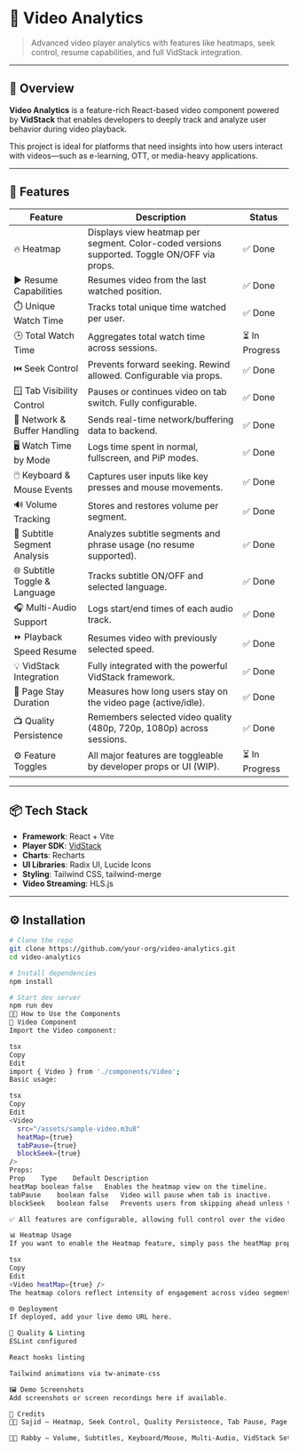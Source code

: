 # 🎥 Video Analytics

> Advanced video player analytics with features like heatmaps, seek control, resume capabilities, and full VidStack integration.

---

## 🧩 Overview

**Video Analytics** is a feature-rich React-based video component powered by **VidStack** that enables developers to deeply track and analyze user behavior during video playback.

This project is ideal for platforms that need insights into how users interact with videos—such as e-learning, OTT, or media-heavy applications.

---

## 🚀 Features

| Feature                        | Description                                                                                                                                           | Status     |
|-------------------------------|-------------------------------------------------------------------------------------------------------------------------------------------------------|------------|
| 🔥 Heatmap                    | Displays view heatmap per segment. Color-coded versions supported. Toggle ON/OFF via props.                                                          | ✅ Done     |
| ▶️ Resume Capabilities        | Resumes video from the last watched position.                                                                                                         | ✅ Done     |
| ⏱️ Unique Watch Time          | Tracks total unique time watched per user.                                                                                                            | ✅ Done     |
| 🕒 Total Watch Time           | Aggregates total watch time across sessions.                                                                                                          | ⏳ In Progress |
| ⏮️ Seek Control              | Prevents forward seeking. Rewind allowed. Configurable via props.                                                                                     | ✅ Done     |
| 🪟 Tab Visibility Control     | Pauses or continues video on tab switch. Fully configurable.                                                                                          | ✅ Done     |
| 📶 Network & Buffer Handling  | Sends real-time network/buffering data to backend.                                                                                                    | ✅ Done     |
| 🖥️ Watch Time by Mode        | Logs time spent in normal, fullscreen, and PiP modes.                                                                                                 | ✅ Done     |
| 🖱️ Keyboard & Mouse Events   | Captures user inputs like key presses and mouse movements.                                                                                            | ✅ Done     |
| 🔊 Volume Tracking            | Stores and restores volume per segment.                                                                                                               | ✅ Done     |
| 📝 Subtitle Segment Analysis  | Analyzes subtitle segments and phrase usage (no resume supported).                                                                                    | ✅ Done     |
| 🌐 Subtitle Toggle & Language | Tracks subtitle ON/OFF and selected language.                                                                                                         | ✅ Done     |
| 🎧 Multi-Audio Support        | Logs start/end times of each audio track.                                                                                                             | ✅ Done     |
| ⏩ Playback Speed Resume      | Resumes video with previously selected speed.                                                                                                         | ✅ Done     |
| 💡 VidStack Integration       | Fully integrated with the powerful VidStack framework.                                                                                                | ✅ Done     |
| 🧍 Page Stay Duration         | Measures how long users stay on the video page (active/idle).                                                                                          | ✅ Done     |
| 📺 Quality Persistence        | Remembers selected video quality (480p, 720p, 1080p) across sessions.                                                                                 | ✅ Done     |
| ⚙️ Feature Toggles            | All major features are toggleable by developer props or UI (WIP).                                                                                      | ⏳ In Progress |

---

## 📦 Tech Stack

- **Framework**: React + Vite
- **Player SDK**: [VidStack](https://vidstack.io/)
- **Charts**: Recharts
- **UI Libraries**: Radix UI, Lucide Icons
- **Styling**: Tailwind CSS, tailwind-merge
- **Video Streaming**: HLS.js

---

## ⚙️ Installation

```bash
# Clone the repo
git clone https://github.com/your-org/video-analytics.git
cd video-analytics

# Install dependencies
npm install

# Start dev server
npm run dev
🧑‍💻 How to Use the Components
🔹 Video Component
Import the Video component:

tsx
Copy
Edit
import { Video } from './components/Video';
Basic usage:

tsx
Copy
Edit
<Video
  src="/assets/sample-video.m3u8"
  heatMap={true}
  tabPause={true}
  blockSeek={true}
/>
Props:
Prop	Type	Default	Description
heatMap	boolean	false	Enables the heatmap view on the timeline.
tabPause	boolean	false	Video will pause when tab is inactive.
blockSeek	boolean	false	Prevents users from skipping ahead unless they’ve already watched it.

✅ All features are configurable, allowing full control over the video analytics experience.

📊 Heatmap Usage
If you want to enable the Heatmap feature, simply pass the heatMap prop:

tsx
Copy
Edit
<Video heatMap={true} />
The heatmap colors reflect intensity of engagement across video segments.

🌐 Deployment
If deployed, add your live demo URL here.

🧪 Quality & Linting
ESLint configured

React hooks linting

Tailwind animations via tw-animate-css

🖼️ Demo Screenshots
Add screenshots or screen recordings here if available.

🧠 Credits
👨‍💻 Sajid – Heatmap, Seek Control, Quality Persistence, Tab Pause, Page Time, Playback Resume

👨‍💻 Rabby – Volume, Subtitles, Keyboard/Mouse, Multi-Audio, VidStack Setup

